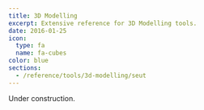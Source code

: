 ```yaml
---
title: 3D Modelling
excerpt: Extensive reference for 3D Modelling tools.
date: 2016-01-25
icon:
  type: fa
  name: fa-cubes
color: blue
sections:
  - /reference/tools/3d-modelling/seut
---
```


Under construction.